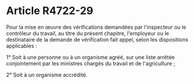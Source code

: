 # Article R4722-29

Pour la mise en œuvre des vérifications demandées par l'inspecteur ou le contrôleur du travail, au titre du présent chapitre, l'employeur ou le destinataire de la demande de vérification fait appel, selon les dispositions applicables : 
  
   
1° Soit à une personne ou à un organisme agréé, sur une liste arrêtée conjointement par les ministres chargés du travail et de l'agriculture ; 
  
   
2° Soit à un organisme accrédité.